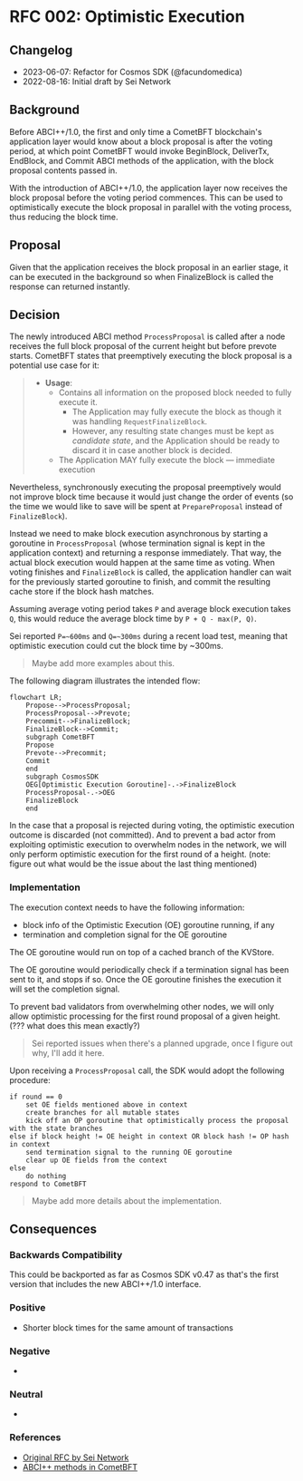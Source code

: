 # RFC 002: Optimistic Execution

## Changelog

* 2023-06-07: Refactor for Cosmos SDK (@facundomedica)
* 2022-08-16: Initial draft by Sei Network

## Background

Before ABCI++/1.0, the first and only time a CometBFT blockchain's application layer would know about a block proposal is after the voting period, at which point CometBFT would invoke BeginBlock, DeliverTx, EndBlock, and Commit ABCI methods of the application, with the block proposal contents passed in.

With the introduction of ABCI++/1.0, the application layer now receives the block proposal before the voting period commences. This can be used to optimistically execute the block proposal in parallel with the voting process, thus reducing the block time.

## Proposal

Given that the application receives the block proposal in an earlier stage, it can be executed in the background so when FinalizeBlock is called the response can returned instantly.

## Decision

The newly introduced ABCI method `ProcessProposal` is called after a node receives the full block proposal of the current height but before prevote starts. CometBFT states that preemptively executing the block proposal is a potential use case for it:

> * **Usage**:
>     * Contains all information on the proposed block needed to fully execute it.
>         * The Application may fully execute the block as though it was handling
>          `RequestFinalizeBlock`.
>         * However, any resulting state changes must be kept as _candidate state_,
>           and the Application should be ready to discard it in case another block is decided.
>     * The Application MAY fully execute the block &mdash; immediate execution

Nevertheless, synchronously executing the proposal preemptively would not improve block time because it would just change the order of events (so the time we would like to save will be spent at `PrepareProposal` instead of `FinalizeBlock`).

Instead we need to make block execution asynchronous by starting a goroutine in `ProcessProposal` (whose termination signal is kept in the application context) and returning a response immediately. That way, the actual block execution would happen at the same time as voting. When voting finishes and `FinalizeBlock` is called, the application handler can wait for the previously started goroutine to finish, and commit the resulting cache store if the block hash matches.

Assuming average voting period takes `P` and average block execution takes `Q`, this would reduce the average block time by `P + Q - max(P, Q)`.

Sei reported `P=~600ms` and `Q=~300ms` during a recent load test, meaning that optimistic execution could cut the block time by ~300ms.

> Maybe add more examples about this.

The following diagram illustrates the intended flow:

```mermaid
flowchart LR;
    Propose-->ProcessProposal;
    ProcessProposal-->Prevote;
    Precommit-->FinalizeBlock;
    FinalizeBlock-->Commit;
    subgraph CometBFT
    Propose
    Prevote-->Precommit;
    Commit
    end
    subgraph CosmosSDK
    OEG[Optimistic Execution Goroutine]-.->FinalizeBlock
    ProcessProposal-.->OEG
    FinalizeBlock
    end
```

In the case that a proposal is rejected during voting, the optimistic execution outcome is discarded (not committed). And to prevent a bad actor from exploiting optimistic execution to overwhelm nodes in the network, we will only perform optimistic execution for the first round of a height. (note: figure out what would be the issue about the last thing mentioned)

### Implementation

The execution context needs to have the following information:
- block info of the Optimistic Execution (OE) goroutine running, if any
- termination and completion signal for the OE goroutine

The OE goroutine would run on top of a cached branch of the KVStore.

The OE goroutine would periodically check if a termination signal has been sent to it, and stops if so. Once the OE goroutine finishes the execution it will set the completion signal.

To prevent bad validators from overwhelming other nodes, we will only allow optimistic processing for the first round proposal of a given height. (??? what does this mean exactly?)

> Sei reported issues when there's a planned upgrade, once I figure out why, I'll add it here.

Upon receiving a `ProcessProposal` call, the SDK would adopt the following procedure:

```
if round == 0
    set OE fields mentioned above in context
    create branches for all mutable states
    kick off an OP goroutine that optimistically process the proposal with the state branches
else if block height != OE height in context OR block hash != OP hash in context
    send termination signal to the running OE goroutine
    clear up OE fields from the context
else
    do nothing
respond to CometBFT
```


> Maybe add more details about the implementation.


## Consequences

### Backwards Compatibility

This could be backported as far as Cosmos SDK v0.47 as that's the first version that includes the new ABCI++/1.0 interface.

### Positive

- Shorter block times for the same amount of transactions

### Negative

- 

### Neutral

- 



### References

- [Original RFC by Sei Network](https://github.com/sei-protocol/sei-chain/blob/81b8af7980df722a63a910cc35ff96e60a94cbfe/docs/rfc/rfc-000-optimistic-proposal-processing.md)
- [ABCI++ methods in CometBFT](https://github.com/cometbft/cometbft/blob/a09f5d33ecd8846369b93cae9063291eb8abc3a0/spec/abci/abci%2B%2B_methods.md)